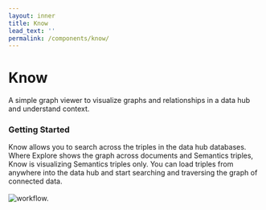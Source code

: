 ```yaml
---
layout: inner
title: Know
lead_text: ''
permalink: /components/know/
---
```


# Know

A simple graph viewer to visualize graphs and relationships in a data hub and understand context.

### Getting Started

Know allows you to search across the triples in the data hub databases.  Where Explore shows the graph across documents and Semantics triples, Know is visualizing Semantics triples only.  You can load triples from anywhere into the data hub and start searching and traversing the graph of connected data.
<br><br> 
![workflow.](/envision/images/KnowGH.png)
<br><br>

